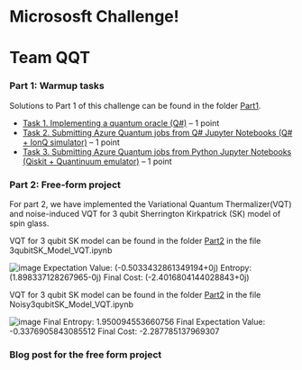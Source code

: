 # Micrososft Challenge!

# Team QQT

### Part 1: Warmup tasks
Solutions to Part 1 of this challenge can be found in the folder [Part1](./Part1).
* [Task 1. Implementing a quantum oracle (Q#)](./Part1/Task1_QuantumOracleQsharp.ipynb) – 1 point
* [Task 2. Submitting Azure Quantum jobs from Q# Jupyter Notebooks (Q# + IonQ simulator)](./Part1/Task2_DeutschAlgorithmQsharpIonQ.ipynb) – 1 point
* [Task 3. Submitting Azure Quantum jobs from Python Jupyter Notebooks (Qiskit + Quantinuum emulator)](./Part1/Task3_QrngQiskitQuantinuum.ipynb) – 1 point

### Part 2: Free-form project
For part 2, we have implemented the Variational Quantum Thermalizer(VQT) and noise-induced VQT for 3 qubit Sherrington Kirkpatrick (SK) model of spin glass.
 
VQT for 3 qubit SK model can be found in  the folder [Part2](./Part2) in the file 3qubitSK_Model_VQT.ipynb

![image](https://user-images.githubusercontent.com/47495245/162619591-8eff9174-0219-4562-a603-87670bfb71a3.png)
Expectation Value: (-0.5033432861349194+0j)
Entropy: (1.898337128267965-0j)
Final Cost: (-2.4016804144028843+0j)

VQT for 3 qubit SK model can be found in  the folder [Part2](./Part2) in the file Noisy3qubitSK_Model_VQT.ipynb

![image](https://user-images.githubusercontent.com/47495245/162619609-33fa0047-d37a-4e8a-8591-df4f8fac0e83.png)
Final Entropy: 1.950094553660756
Final Expectation Value: -0.3376905843085512
Final Cost: -2.287785137969307


### Blog post for the free form project
